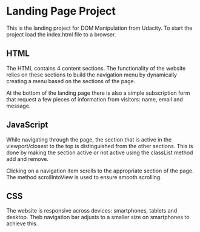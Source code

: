 # Landing Page Project

This is the landing project for DOM Manipulation from Udacity. To start the project load the index.html
file to a browser.

## HTML

The HTML contains 4 content sections. The functionality of the website relies on these sections
to build the navigation menu by dynamically creating a menu based on the sections of the page.

At the bottom of the landing page there is also a simple subscription form that request a few pieces
of information from visitors: name, email and message.

## JavaScript

While navigating through the page, the section that is active in the viewport/closest to the top is distinguished from the other sections. This is done by making the section active or not active using the classList method add
and remove.

Clicking on a navigation item scrolls to the appropriate section of the page. The method scrollIntoView is used
to ensure smooth scrolling.

## CSS

The website is responsive across devices: smartphones, tablets and desktop. Theb navigation bar adjusts to a
smaller size on smartphones to achieve this.
